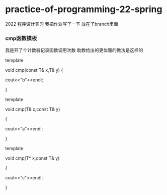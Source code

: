 # practice-of-programming-22-spring
2022 程序设计实习
我把作业写了一下 放在了branch里面

### cmp函数模板
我是开了个计数器记录函数调用次数
助教给出的更优雅的做法是这样的

template <class T>
 
void cmp(const T& x,T& y)
{
 
   cout<<"b"<<endl;
 
}
 
template <class T>
 
void cmp(T& x,const T& y)
 
{
 
   cout<<"a"<<endl;
 
}
 
template <class T>
 
void cmp(T* x,const T& y)
 
{
 
 cout<<"c"<<endl;
 
}
 
